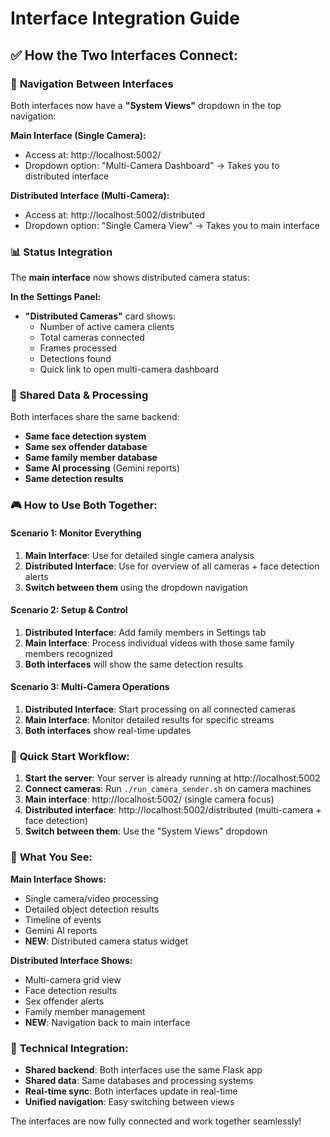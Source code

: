# Interface Integration Guide

## ✅ **How the Two Interfaces Connect:**

### 🎯 **Navigation Between Interfaces**
Both interfaces now have a **"System Views"** dropdown in the top navigation:

**Main Interface (Single Camera):**
- Access at: http://localhost:5002/
- Dropdown option: "Multi-Camera Dashboard" → Takes you to distributed interface

**Distributed Interface (Multi-Camera):**
- Access at: http://localhost:5002/distributed  
- Dropdown option: "Single Camera View" → Takes you to main interface

### 📊 **Status Integration**
The **main interface** now shows distributed camera status:

**In the Settings Panel:**
- **"Distributed Cameras"** card shows:
  - Number of active camera clients
  - Total cameras connected
  - Frames processed
  - Detections found
  - Quick link to open multi-camera dashboard

### 🔄 **Shared Data & Processing**
Both interfaces share the same backend:
- **Same face detection system**
- **Same sex offender database** 
- **Same family member database**
- **Same AI processing** (Gemini reports)
- **Same detection results**

### 🎮 **How to Use Both Together:**

#### **Scenario 1: Monitor Everything**
1. **Main Interface**: Use for detailed single camera analysis
2. **Distributed Interface**: Use for overview of all cameras + face detection alerts
3. **Switch between them** using the dropdown navigation

#### **Scenario 2: Setup & Control**
1. **Distributed Interface**: Add family members in Settings tab
2. **Main Interface**: Process individual videos with those same family members recognized
3. **Both interfaces** will show the same detection results

#### **Scenario 3: Multi-Camera Operations**
1. **Distributed Interface**: Start processing on all connected cameras
2. **Main Interface**: Monitor detailed results for specific streams
3. **Both interfaces** show real-time updates

### 🚀 **Quick Start Workflow:**

1. **Start the server**: Your server is already running at http://localhost:5002
2. **Connect cameras**: Run `./run_camera_sender.sh` on camera machines
3. **Main interface**: http://localhost:5002/ (single camera focus)
4. **Distributed interface**: http://localhost:5002/distributed (multi-camera + face detection)
5. **Switch between them**: Use the "System Views" dropdown

### 📱 **What You See:**

**Main Interface Shows:**
- Single camera/video processing
- Detailed object detection results
- Timeline of events
- Gemini AI reports
- **NEW**: Distributed camera status widget

**Distributed Interface Shows:**
- Multi-camera grid view
- Face detection results
- Sex offender alerts
- Family member management
- **NEW**: Navigation back to main interface

### 🔧 **Technical Integration:**
- **Shared backend**: Both interfaces use the same Flask app
- **Shared data**: Same databases and processing systems
- **Real-time sync**: Both interfaces update in real-time
- **Unified navigation**: Easy switching between views

The interfaces are now fully connected and work together seamlessly!
